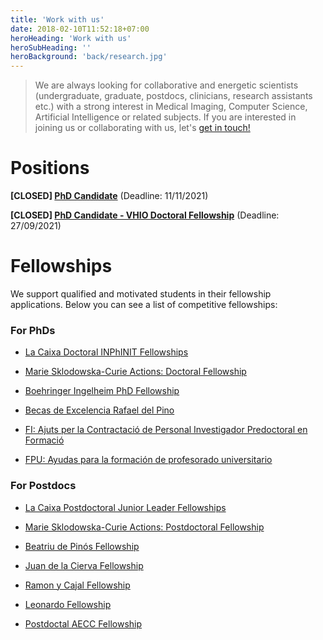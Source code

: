 ```yaml
---
title: 'Work with us'
date: 2018-02-10T11:52:18+07:00
heroHeading: 'Work with us'
heroSubHeading: ''
heroBackground: 'back/research.jpg'
---
```


>We are always looking for collaborative and energetic scientists (undergraduate, graduate, postdocs, clinicians, research assistants etc.) with a strong interest in Medical Imaging, Computer Science, Artificial Intelligence or related subjects. If you are interested in joining us or collaborating with us, let's [get in touch!](https://radiomicsgroup.github.io/contact/)


# Positions

**[CLOSED] [PhD Candidate](https://www.vhio.net/ref-43-2021-phd-student-in-magnetic-resonance-imaging/)** (Deadline: 11/11/2021)

**[CLOSED] [PhD Candidate - VHIO Doctoral Fellowship](http://vhio.net/sever_ochoa/)** (Deadline: 27/09/2021)




# Fellowships

We support qualified and motivated students in their fellowship applications. Below you can see a list of competitive fellowships:

### For PhDs

* [La Caixa Doctoral INPhINIT Fellowships](https://fundacionlacaixa.org/es/becas-doctorado-inphinit-convocatoria)

* [Marie Sklodowska-Curie Actions: Doctoral Fellowship](https://ec.europa.eu/research/mariecurieactions/calls/msca-doctoral-networks-2021)

* [Boehringer Ingelheim PhD Fellowship](https://www.bifonds.de/fellowships-grants/phd-fellowships.html)

* [Becas de Excelencia Rafael del Pino](https://frdelpino.es/categoria-beca/01_becas-de-excelencia/)

* [FI: Ajuts per la Contractació de Personal Investigador Predoctoral en Formació](https://agaur.gencat.cat/es/beques-i-ajuts/convocatories-per-temes/Ajuts-per-a-la-contractacio-de-personal-investigador-predoctoral-en-formacio-FI-2022)

* [FPU: Ayudas para la formación de profesorado universitario](https://www.educacionyfp.gob.es/servicios-al-ciudadano/catalogo/general/99/998758/ficha/998758-informacion-comun.html)


### For Postdocs

* [La Caixa Postdoctoral Junior Leader Fellowships](https://fundacionlacaixa.org/es/becas-posdoctorado-junior-leader-convocatoria)

* [Marie Sklodowska-Curie Actions: Postdoctoral Fellowship](https://ec.europa.eu/research/mariecurieactions/actions/postdoctoral-fellowships)

* [Beatriu de Pinós Fellowship](https://agaur.gencat.cat/es/Beatriu-de-Pinos/convocatories/estat-de-les-convocatories/)

* [Juan de la Cierva Fellowship](https://www.aei.gob.es/convocatorias/buscador-convocatorias/ayudas-contratos-juan-cierva-formacion-2021)

* [Ramon y Cajal Fellowship](https://www.deusto.es/cs/Satellite/deusto/en/university-deusto/admissions-administration-and-grants/scholarships-and-grants-/ramon-y-cajal/beca)

* [Leonardo Fellowship](https://www.redleonardo.es/becas/becas-leonardo-investigadores-creadores-culturales-2021/)

* [Postdoctal AECC Fellowship](https://www.contraelcancer.es/es/area-investigador/ayudas/talento/Postdoctoral-2021)

